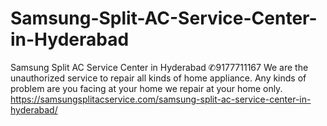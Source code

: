 # Samsung-Split-AC-Service-Center-in-Hyderabad
Samsung Split AC Service Center in Hyderabad ✆9177711167  We are the unauthorized service to repair all kinds of home appliance. Any kinds of problem are you facing at your home we repair at your home only.  https://samsungsplitacservice.com/samsung-split-ac-service-center-in-hyderabad/
